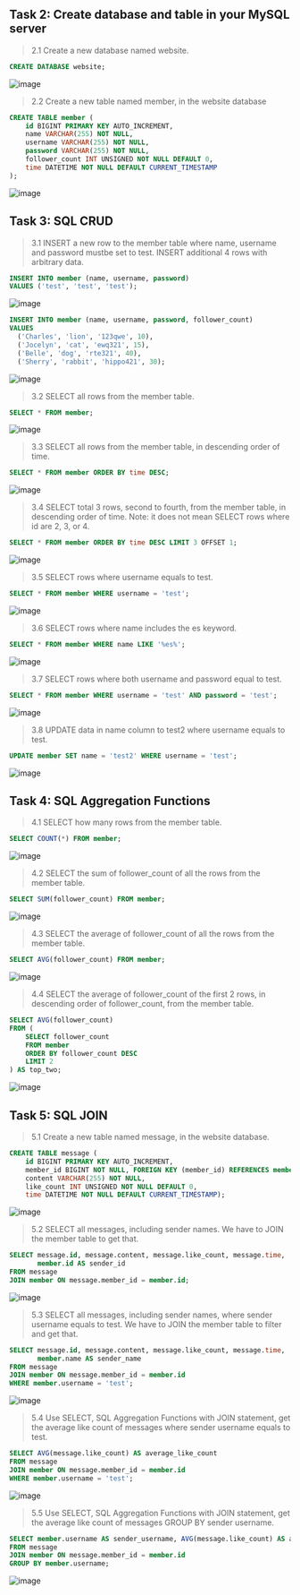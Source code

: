 ## Task 2: Create database and table in your MySQL server

> 2.1 Create a new database named website.
```sql
CREATE DATABASE website;
```
![image](https://github.com/bibbygreen/wehelp_5th/assets/54356660/0148d262-df96-469b-bf4a-c986c05ca908)


> 2.2 Create a new table named member, in the website database

```sql
CREATE TABLE member (
    id BIGINT PRIMARY KEY AUTO_INCREMENT,
    name VARCHAR(255) NOT NULL,
    username VARCHAR(255) NOT NULL,
    password VARCHAR(255) NOT NULL,
    follower_count INT UNSIGNED NOT NULL DEFAULT 0,
    time DATETIME NOT NULL DEFAULT CURRENT_TIMESTAMP
);
```
![image](https://github.com/bibbygreen/wehelp_5th/assets/54356660/467b6405-245a-47a8-9dbb-aa6cf00a1f86)


## Task 3: SQL CRUD

> 3.1 INSERT a new row to the member table where name, username and password mustbe set to test. INSERT additional 4 rows with arbitrary data.
```sql
INSERT INTO member (name, username, password) 
VALUES ('test', 'test', 'test');
```
![image](https://github.com/bibbygreen/wehelp_5th/assets/54356660/fed7feb1-9ddb-4051-81f7-da8005d29e7f)


```sql
INSERT INTO member (name, username, password, follower_count)
VALUES
  ('Charles', 'lion', '123qwe', 10),
  ('Jocelyn', 'cat', 'ewq321', 15),
  ('Belle', 'dog', 'rte321', 40),
  ('Sherry', 'rabbit', 'hippo421', 30);
```
![image](https://github.com/bibbygreen/wehelp_5th/assets/54356660/013b6987-dbcd-4fab-b7e0-38f2ef6566a7)


> 3.2 SELECT all rows from the member table.
```sql
SELECT * FROM member;
```
![image](https://github.com/bibbygreen/wehelp_5th/assets/54356660/eccb539a-8e51-45b4-8572-4ae61c87a00a)


> 3.3 SELECT all rows from the member table, in descending order of time.
```sql
SELECT * FROM member ORDER BY time DESC;
```
![image](https://github.com/bibbygreen/wehelp_5th/assets/54356660/e7ac2a66-2f18-4d35-aadb-1f512aba35be)


> 3.4 SELECT total 3 rows, second to fourth, from the member table, in descending order of time. Note: it does not mean SELECT rows where id are 2, 3, or 4.
```sql
SELECT * FROM member ORDER BY time DESC LIMIT 3 OFFSET 1;
```
![image](https://github.com/bibbygreen/wehelp_5th/assets/54356660/9a0f9475-bb73-46ea-950a-648b9bebeea6)


> 3.5 SELECT rows where username equals to test.
```sql
SELECT * FROM member WHERE username = 'test';
```
![image](https://github.com/bibbygreen/wehelp_5th/assets/54356660/1fe89ef3-dc0c-415b-8306-fd30c730c904)


> 3.6 SELECT rows where name includes the es keyword.
```sql
SELECT * FROM member WHERE name LIKE '%es%';
```
![image](https://github.com/bibbygreen/wehelp_5th/assets/54356660/31c6f982-0c78-4c24-93cf-4333394f5630)


> 3.7 SELECT rows where both username and password equal to test.
```sql
SELECT * FROM member WHERE username = 'test' AND password = 'test';
```
![image](https://github.com/bibbygreen/wehelp_5th/assets/54356660/7b1c6570-2d45-4dd4-830b-545859b3218f)


> 3.8 UPDATE data in name column to test2 where username equals to test.
```sql
UPDATE member SET name = 'test2' WHERE username = 'test';
```
![image](https://github.com/bibbygreen/wehelp_5th/assets/54356660/eaa2f481-b196-4f07-a5f3-cf80a9ffa79e)


## Task 4: SQL Aggregation Functions

> 4.1 SELECT how many rows from the member table.
```sql
SELECT COUNT(*) FROM member;
```
![image](https://github.com/bibbygreen/wehelp_5th/assets/54356660/ff4fcad3-7201-421f-881f-8c5f6d978285)


> 4.2 SELECT the sum of follower_count of all the rows from the member table.
```sql
SELECT SUM(follower_count) FROM member;
```
![image](https://github.com/bibbygreen/wehelp_5th/assets/54356660/0b064547-426a-47d8-ac55-84b0a717b853)


> 4.3 SELECT the average of follower_count of all the rows from the member table.
```sql
SELECT AVG(follower_count) FROM member;
```
![image](https://github.com/bibbygreen/wehelp_5th/assets/54356660/a99dd5e5-13a9-4427-a542-c21247016c33)


> 4.4 SELECT the average of follower_count of the first 2 rows, in descending order of follower_count, from the member table.
```sql
SELECT AVG(follower_count) 
FROM (
    SELECT follower_count 
    FROM member 
    ORDER BY follower_count DESC 
    LIMIT 2
) AS top_two;
```
![image](https://github.com/bibbygreen/wehelp_5th/assets/54356660/a48311f3-d30d-45f6-ad2e-608f7f426b90)


## Task 5: SQL JOIN

> 5.1 Create a new table named message, in the website database.
```sql
CREATE TABLE message (
    id BIGINT PRIMARY KEY AUTO_INCREMENT,
    member_id BIGINT NOT NULL, FOREIGN KEY (member_id) REFERENCES member(id),
    content VARCHAR(255) NOT NULL,
    like_count INT UNSIGNED NOT NULL DEFAULT 0,
    time DATETIME NOT NULL DEFAULT CURRENT_TIMESTAMP);
```
![image](https://github.com/bibbygreen/wehelp_5th/assets/54356660/e73df384-564e-403f-a402-6cff716a88e1)


> 5.2 SELECT all messages, including sender names. We have to JOIN the member table to get that.
```sql
SELECT message.id, message.content, message.like_count, message.time,
       member.id AS sender_id
FROM message
JOIN member ON message.member_id = member.id;
```
![image](https://github.com/bibbygreen/wehelp_5th/assets/54356660/898b4d5a-6cab-44d0-9485-7e5cb9993fd1)


> 5.3 SELECT all messages, including sender names, where sender username equals to test. We have to JOIN the member table to filter and get that.
```sql
SELECT message.id, message.content, message.like_count, message.time, 
       member.name AS sender_name
FROM message
JOIN member ON message.member_id = member.id
WHERE member.username = 'test';
```
![image](https://github.com/bibbygreen/wehelp_5th/assets/54356660/62d2bbbe-21ae-4902-a0cf-ed792663f9ba)


> 5.4 Use SELECT, SQL Aggregation Functions with JOIN statement, get the average like count of messages where sender username equals to test.
```sql
SELECT AVG(message.like_count) AS average_like_count
FROM message
JOIN member ON message.member_id = member.id
WHERE member.username = 'test';
```
![image](https://github.com/bibbygreen/wehelp_5th/assets/54356660/d417bf82-270c-408c-8cc0-66b76823be87)


> 5.5 Use SELECT, SQL Aggregation Functions with JOIN statement, get the average like count of messages GROUP BY sender username.
```sql
SELECT member.username AS sender_username, AVG(message.like_count) AS average_like_count
FROM message
JOIN member ON message.member_id = member.id
GROUP BY member.username;
```
![image](https://github.com/bibbygreen/wehelp_5th/assets/54356660/9ab0b5bf-4930-4d27-a5f9-8d52d278b10e)

